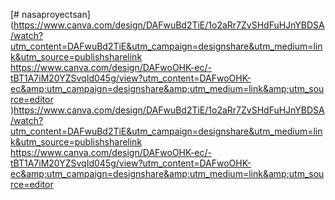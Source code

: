 [# nasaproyectsan](https://www.canva.com/design/DAFwuBd2TiE/1o2aRr7ZvSHdFuHJnYBDSA/watch?utm_content=DAFwuBd2TiE&utm_campaign=designshare&utm_medium=link&utm_source=publishsharelink
https://www.canva.com/design/DAFwoOHK-ec/-tBT1A7iM20YZSvqId045g/view?utm_content=DAFwoOHK-ec&amp;utm_campaign=designshare&amp;utm_medium=link&amp;utm_source=editor
)https://www.canva.com/design/DAFwuBd2TiE/1o2aRr7ZvSHdFuHJnYBDSA/watch?utm_content=DAFwuBd2TiE&utm_campaign=designshare&utm_medium=link&utm_source=publishsharelink
https://www.canva.com/design/DAFwoOHK-ec/-tBT1A7iM20YZSvqId045g/view?utm_content=DAFwoOHK-ec&amp;utm_campaign=designshare&amp;utm_medium=link&amp;utm_source=editor
